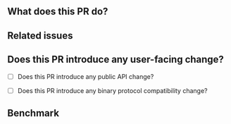 <!--
**Thanks for contributing to Fury.**

**If this is your first time opening a PR on fury, you can refer to [CONTRIBUTING.md](https://github.com/apache/incubator-fury/blob/main/CONTRIBUTING.md).**

Contribution Checklist

    - The **Apache Fury (incubating)** community has restrictions on the naming of pr titles. You can also find instructions in [CONTRIBUTING.md](https://github.com/apache/incubator-fury/blob/main/CONTRIBUTING.md).

    - Fury has a strong focus on performance. If the PR you submit will have an impact on performance, please benchmark it first and provide the benchmark result here.
-->

## What does this PR do?

<!-- Describe the purpose of this PR. -->


## Related issues

<!--
Is there any related issue? Please attach here.

- #xxxx0
- #xxxx1
- #xxxx2
-->


## Does this PR introduce any user-facing change?

<!--
If any user-facing interface changes, please [open an issue](https://github.com/apache/incubator-fury/issues/new/choose) describing the need to do so and update the document if necessary.
-->

- [ ] Does this PR introduce any public API change?
- [ ] Does this PR introduce any binary protocol compatibility change?


## Benchmark

<!--
When the PR has an impact on performance (if you don't know whether the PR will have an impact on performance, you can submit the PR first, and if it will have impact on performance, the code reviewer will explain it), be sure to attach a benchmark data here.
-->
